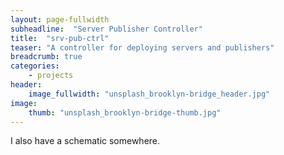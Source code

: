 ```yaml
---
layout: page-fullwidth
subheadline:  "Server Publisher Controller"
title:  "srv-pub-ctrl"
teaser: "A controller for deploying servers and publishers"
breadcrumb: true
categories:
    - projects
header:
    image_fullwidth: "unsplash_brooklyn-bridge_header.jpg"
image:
    thumb: "unsplash_brooklyn-bridge-thumb.jpg"
---
```


I also have a schematic somewhere.
